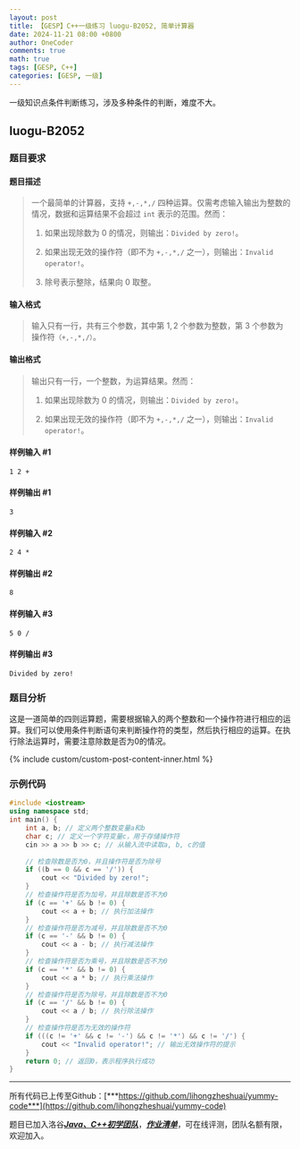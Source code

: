 ```yaml
---
layout: post
title: 【GESP】C++一级练习 luogu-B2052, 简单计算器
date: 2024-11-21 08:00 +0800
author: OneCoder
comments: true
math: true
tags: [GESP, C++]
categories: [GESP, 一级]
---
```

一级知识点条件判断练习，涉及多种条件的判断，难度不大。

<!--more-->

## luogu-B2052

### 题目要求

#### 题目描述

>一个最简单的计算器，支持 `+,-,*,/` 四种运算。仅需考虑输入输出为整数的情况，数据和运算结果不会超过 `int` 表示的范围。然而：
>
>1. 如果出现除数为 $0$ 的情况，则输出：`Divided by zero!`。
>
>2. 如果出现无效的操作符（即不为 `+,-,*,/` 之一），则输出：`Invalid operator!`。
>
>3. 除号表示整除，结果向 0 取整。

#### 输入格式

>输入只有一行，共有三个参数，其中第 $1,2$ 个参数为整数，第 $3$ 个参数为操作符`（+,-,*,/）`。

#### 输出格式

>输出只有一行，一个整数，为运算结果。然而：
>
>1. 如果出现除数为 $0$ 的情况，则输出：`Divided by zero!`。
>
>2. 如果出现无效的操作符（即不为 `+,-,*,/` 之一），则输出：`Invalid operator!`。

#### 样例输入 #1

```console
1 2 +
```

#### 样例输出 #1

```console
3
```

#### 样例输入 #2

```console
2 4 *
```

#### 样例输出 #2

```console
8
```

#### 样例输入 #3

```console
5 0 /
```

#### 样例输出 #3

```console
Divided by zero!
```

### 题目分析

这是一道简单的四则运算题，需要根据输入的两个整数和一个操作符进行相应的运算。我们可以使用条件判断语句来判断操作符的类型，然后执行相应的运算。在执行除法运算时，需要注意除数是否为0的情况。

{% include custom/custom-post-content-inner.html %}

### 示例代码

```cpp
#include <iostream>
using namespace std;
int main() {
    int a, b; // 定义两个整数变量a和b
    char c; // 定义一个字符变量c，用于存储操作符
    cin >> a >> b >> c; // 从输入流中读取a, b, c的值
    
    // 检查除数是否为0，并且操作符是否为除号
    if ((b == 0 && c == '/')) {
        cout << "Divided by zero!";
    }
    // 检查操作符是否为加号，并且除数是否不为0
    if (c == '+' && b != 0) {
        cout << a + b; // 执行加法操作
    }
    // 检查操作符是否为减号，并且除数是否不为0
    if (c == '-' && b != 0) {
        cout << a - b; // 执行减法操作
    }
    // 检查操作符是否为乘号，并且除数是否不为0
    if (c == '*' && b != 0) {
        cout << a * b; // 执行乘法操作
    }
    // 检查操作符是否为除号，并且除数是否不为0
    if (c == '/' && b != 0) {
        cout << a / b; // 执行除法操作
    }
    // 检查操作符是否为无效的操作符
    if (((c != '+' && c != '-') && c != '*') && c != '/') {
        cout << "Invalid operator!"; // 输出无效操作符的提示
    }
    return 0; // 返回0，表示程序执行成功
}
```

---

所有代码已上传至Github：[***https://github.com/lihongzheshuai/yummy-code***](https://github.com/lihongzheshuai/yummy-code)

题目已加入洛谷[***Java、C++初学团队***](https://www.luogu.com.cn/team/92228)，[***作业清单***](https://www.luogu.com.cn/team/92228#homework)，可在线评测，团队名额有限，欢迎加入。
